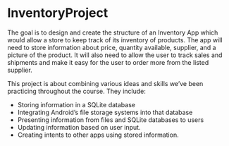 # InventoryProject
The goal is to design and create the structure of an Inventory App which would allow a store to keep track of its inventory of products. The app will need to store information about price, quantity available, supplier, and a picture of the product. It will also need to allow the user to track sales and shipments and make it easy for the user to order more from the listed supplier.

This project is about combining various ideas and skills we’ve been practicing throughout the course. They include:

 - Storing information in a SQLite database
 - Integrating Android’s file storage systems into that database
 - Presenting information from files and SQLite databases to users
 - Updating information based on user input.
 - Creating intents to other apps using stored information.
